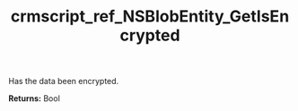 ﻿---
title: crmscript_ref_NSBlobEntity_GetIsEncrypted
description: Bool NSBlobEntity.GetIsEncrypted()
intellisense: NSBlobEntity.GetIsEncrypted
keywords: NSBlobEntity, GetIsEncrypted
so.topic: reference
---

Has the data been encrypted.

**Returns:** Bool


